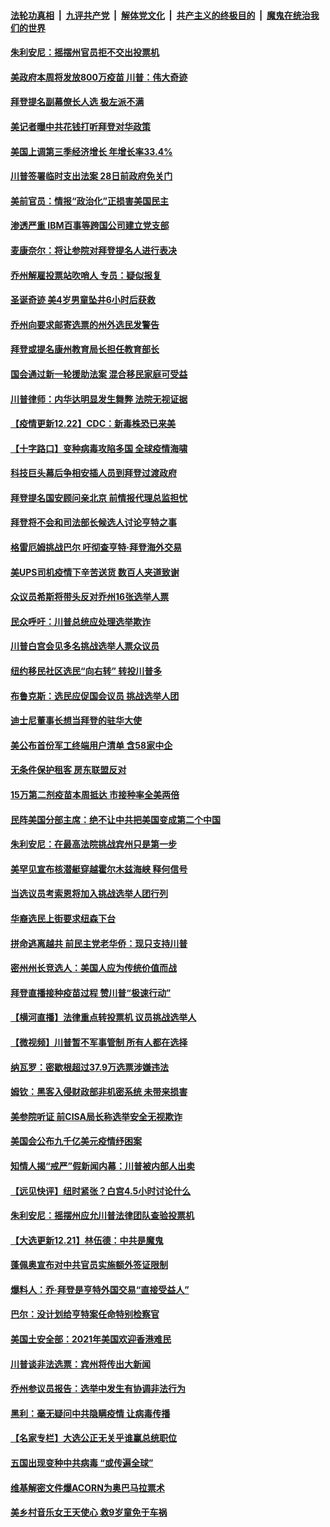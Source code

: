 

####  [法轮功真相](../../../../basic/blob/master/README.md?t=12230402) &nbsp;|&nbsp; [九评共产党](../../../../9ping.md/blob/master/README.md?t=12230402) &nbsp;|&nbsp; [解体党文化](../../../../jtdwh.md/blob/master/README.md?t=12230402)  &nbsp;|&nbsp; [共产主义的终极目的](../../../../gczydzjmd.md/blob/master/README.md?t=12230402) &nbsp;|&nbsp; [魔鬼在统治我们的世界](../../../../mgztzwmdsj.md/blob/master/README.md?t=12230402) 

#### [朱利安尼：摇摆州官员拒不交出投票机](../pages/nsc412/n12638613.md?t=12230402) 

#### [美政府本周将发放800万疫苗 川普：伟大奇迹](../pages/nsc412/n12638543.md?t=12230402) 

#### [拜登提名副幕僚长人选 极左派不满](../pages/nsc412/n12638599.md?t=12230402) 

#### [美记者曝中共花钱打听拜登对华政策](../pages/nsc412/n12638584.md?t=12230402) 

#### [美国上调第三季经济增长 年增长率33.4%](../pages/nsc412/n12638424.md?t=12230402) 

#### [川普签署临时支出法案 28日前政府免关门](../pages/nsc412/n12638556.md?t=12230402) 

#### [美前官员：情报“政治化”正损害美国民主](../pages/nsc412/n12638492.md?t=12230402) 

#### [渗透严重 IBM百事等跨国公司建立党支部](../pages/nsc412/n12638490.md?t=12230402) 

#### [麦康奈尔：将让参院对拜登提名人进行表决](../pages/nsc412/n12638440.md?t=12230402) 

#### [乔州解雇投票站吹哨人 专员：疑似报复](../pages/nsc412/n12638470.md?t=12230402) 

#### [圣诞奇迹 美4岁男童坠井6小时后获救](../pages/nsc412/n12637712.md?t=12230402) 

#### [乔州向要求邮寄选票的州外选民发警告](../pages/nsc412/n12638336.md?t=12230402) 

#### [拜登或提名康州教育局长担任教育部长](../pages/nsc412/n12638389.md?t=12230402) 

#### [国会通过新一轮援助法案 混合移民家庭可受益](../pages/nsc412/n12638335.md?t=12230402) 

#### [川普律师：内华达明显发生舞弊 法院无视证据](../pages/nsc412/n12638332.md?t=12230402) 

#### [【疫情更新12.22】CDC：新毒株恐已来美](../pages/nsc412/n12637805.md?t=12230402) 

#### [【十字路口】变种病毒攻陷多国 全球疫情海啸](../pages/nsc412/n12637081.md?t=12230402) 

#### [科技巨头幕后争相安插人员到拜登过渡政府](../pages/nsc412/n12636203.md?t=12230402) 

#### [拜登提名国安顾问亲北京 前情报代理总监担忧](../pages/nsc412/n12637873.md?t=12230402) 

#### [拜登将不会和司法部长候选人讨论亨特之事](../pages/nsc412/n12634126.md?t=12230402) 

#### [格雷厄姆挑战巴尔 吁彻查亨特‧拜登海外交易](../pages/nsc412/n12637458.md?t=12230402) 

#### [美UPS司机疫情下辛苦送货 数百人夹道致谢](../pages/nsc412/n12637460.md?t=12230402) 

#### [众议员希斯将带头反对乔州16张选举人票](../pages/nsc412/n12637238.md?t=12230402) 

#### [民众呼吁：川普总统应处理选举欺诈](../pages/nsc412/n12637272.md?t=12230402) 

#### [川普白宫会见多名挑战选举人票众议员](../pages/nsc412/n12636978.md?t=12230402) 

#### [纽约移民社区选民“向右转”  转投川普多](../pages/nsc412/n12637150.md?t=12230402) 

#### [布鲁克斯：选民应促国会议员 挑战选举人团](../pages/nsc412/n12637111.md?t=12230402) 

#### [迪士尼董事长想当拜登的驻华大使](../pages/nsc412/n12637055.md?t=12230402) 

#### [美公布首份军工终端用户清单 含58家中企](../pages/nsc412/n12636525.md?t=12230402) 

#### [无条件保护租客 房东联盟反对](../pages/nsc412/n12637061.md?t=12230402) 

#### [15万第二剂疫苗本周抵达 市接种率全美两倍](../pages/nsc412/n12637153.md?t=12230402) 

#### [民阵美国分部主席：绝不让中共把美国变成第二个中国](../pages/nsc412/n12637136.md?t=12230402) 

#### [朱利安尼：在最高法院挑战宾州只是第一步](../pages/nsc412/n12637009.md?t=12230402) 

#### [美罕见宣布核潜艇穿越霍尔木兹海峡 释何信号](../pages/nsc412/n12636905.md?t=12230402) 

#### [当选议员考索恩将加入挑战选举人团行列](../pages/nsc412/n12636855.md?t=12230402) 

#### [华裔选民上街要求纽森下台](../pages/nsc412/n12637004.md?t=12230402) 

#### [拼命逃离越共 前民主党老华侨：现只支持川普](../pages/nsc412/n12636919.md?t=12230402) 

#### [密州州长竞选人：美国人应为传统价值而战](../pages/nsc412/n12636898.md?t=12230402) 

#### [拜登直播接种疫苗过程 赞川普“极速行动”](../pages/nsc412/n12636599.md?t=12230402) 

#### [【横河直播】法律重点转投票机 议员挑战选举人](../pages/nsc412/n12636787.md?t=12230402) 

#### [【微视频】川普暂不军事管制 所有人都在选择](../pages/nsc412/n12635924.md?t=12230402) 

#### [纳瓦罗：密歇根超过37.9万选票涉嫌违法](../pages/nsc412/n12636568.md?t=12230402) 

#### [姆钦：黑客入侵财政部非机密系统 未带来损害](../pages/nsc412/n12636587.md?t=12230402) 

#### [美参院听证 前CISA局长称选举安全无视欺诈](../pages/nsc412/n12636520.md?t=12230402) 

#### [美国会公布九千亿美元疫情纾困案](../pages/nsc412/n12636403.md?t=12230402) 

#### [知情人揭“戒严”假新闻内幕：川普被内部人出卖](../pages/nsc412/n12636498.md?t=12230402) 

#### [【远见快评】纽时紧张？白宫4.5小时讨论什么](../pages/nsc412/n12636624.md?t=12230402) 

#### [朱利安尼：摇摆州应允川普法律团队查验投票机](../pages/nsc412/n12636454.md?t=12230402) 

#### [【大选更新12.21】林伍德：中共是魔鬼](../pages/nsc412/n12635482.md?t=12230402) 

#### [蓬佩奥宣布对中共官员实施额外签证限制](../pages/nsc412/n12636363.md?t=12230402) 

#### [爆料人：乔·拜登是亨特外国交易“直接受益人”](../pages/nsc412/n12636318.md?t=12230402) 

#### [巴尔：没计划给亨特案任命特别检察官](../pages/nsc412/n12636175.md?t=12230402) 

#### [美国土安全部：2021年美国欢迎香港难民](../pages/nsc412/n12636368.md?t=12230402) 

#### [川普谈非法选票：宾州将传出大新闻](../pages/nsc412/n12636346.md?t=12230402) 

#### [乔州参议员报告：选举中发生有协调非法行为](../pages/nsc412/n12636289.md?t=12230402) 

#### [黑利：毫无疑问中共隐瞒疫情 让病毒传播](../pages/nsc412/n12636205.md?t=12230402) 

#### [【名家专栏】大选公正无关乎谁赢总统职位](../pages/nsc412/n12635579.md?t=12230402) 

#### [五国出现变种中共病毒 “或传遍全球”](../pages/nsc412/n12636256.md?t=12230402) 

#### [维基解密文件爆ACORN为奥巴马拉票术](../pages/nsc412/n12634840.md?t=12230402) 

#### [美乡村音乐女王天使心 救9岁童免于车祸](../pages/nsc412/n12635697.md?t=12230402) 

